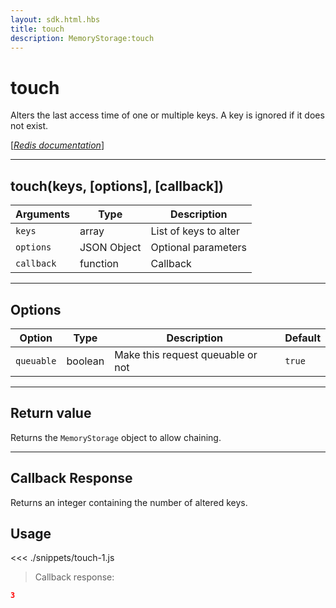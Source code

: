 ```yaml
---
layout: sdk.html.hbs
title: touch
description: MemoryStorage:touch
---
```


# touch

Alters the last access time of one or multiple keys. A key is ignored if it does not exist.

[[_Redis documentation_]](https://redis.io/commands/touch)

---

## touch(keys, [options], [callback])

| Arguments  | Type        | Description           |
| ---------- | ----------- | --------------------- |
| `keys`     | array       | List of keys to alter |
| `options`  | JSON Object | Optional parameters   |
| `callback` | function    | Callback              |

---

## Options

| Option     | Type    | Description                       | Default |
| ---------- | ------- | --------------------------------- | ------- |
| `queuable` | boolean | Make this request queuable or not | `true`  |

---

## Return value

Returns the `MemoryStorage` object to allow chaining.

---

## Callback Response

Returns an integer containing the number of altered keys.

## Usage

<<< ./snippets/touch-1.js

> Callback response:

```json
3
```

